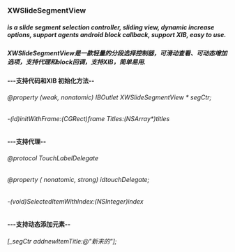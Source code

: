### XWSlideSegmentView 
##### is a slide segment selection controller, sliding view, dynamic increase options, support agents android block callback, support XIB, easy to use.

##### XWSlideSegmentView是一款轻量的分段选择控制器，可滑动查看、可动态增加选项，支持代理和block回调，支持XIB，简单易用.

#### ---支持代码和XIB 初始化方法--
######  @property (weak, nonatomic) IBOutlet XWSlideSegmentView * segCtr;

######  -(id)initWithFrame:(CGRect)frame Titles:(NSArray*)titles 

#### ---支持代理--
######  @protocol TouchLabelDelegate <NSObject>
######  @property ( nonatomic, strong) id<TouchLabelDelegate>touchDelegate;
###### -(void)SelectedItemWithIndex:(NSInteger)index

#### ---支持动态添加元素--
######  [_segCtr addnewItemTitle:@"新来的"];

